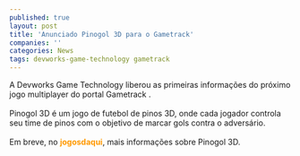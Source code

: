 ```yaml
---
published: true
layout: post
title: 'Anunciado Pinogol 3D para o Gametrack'
companies: ''
categories: News
tags: devworks-game-technology gametrack
---
```

A Devworks Game Technology
 liberou as primeiras informa&ccedil;&otilde;es do pr&oacute;ximo jogo multiplayer do portal Gametrack
.<br /><br />Pinogol 3D &eacute; um jogo de futebol
 de pinos 3D, onde cada jogador controla seu time de pinos com o objetivo de marcar gols contra o advers&aacute;rio.<br /><br />Em breve, no <span style="font-weight: bold; color: rgb(255, 153, 0);">jogosdaqui</span>, mais informa&ccedil;&otilde;es sobre Pinogol 3D.<br />
